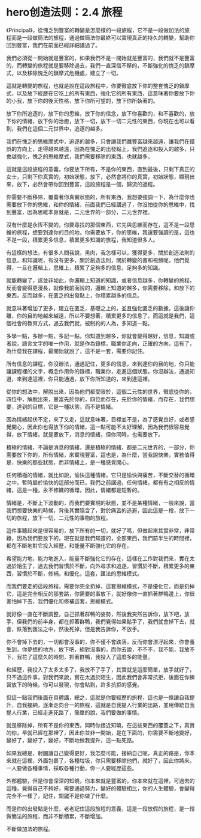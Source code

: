 # hero创造法则：2.4 旅程

《Principal》，從愧乏到豐富的轉變是怎麼樣的一段旅程，它不是一段做加法的旅程而是一段做簡法的旅程，通過做簡法你最終可以實現真正的持久的轉變，幫助你回到豐富，我們在前面已經詳細講過了。

我們必須從一開始就是豐富的，如果我們不是一開始就是豐富的，我們就不是豐富的，而轉變的旅程就是要移除過去，我們一直深信不移的，不斷強化的愧乏的鎖摩式，以及移除愧乏的鎖摩式危機處，建立了一切。

這就是轉變的旅程，也就是說在這段旅程中，你要徹底放下你的整套愧乏的鎖摩式，以及放下經歷在它吃上的所有東西，強化它的所有東西，這意味著你要放下你的小我，放下你的後天性格，放下你所可望的，放下你所執著的。

放下你所追逐的，放下你的思維，放下你的信念，放下你喜歡的，和不喜歡的，放下你的情緒，放下你的治癒，放下一切，放下一切二元性的東西，你現在也可以看到，我們在這個二元世界中，追逐的越多。

我們在愧乏的思維摩式中，追逐的越多，只會讓我們離豐富越來越遠，讓我們在錯誤的方向上，走得越來越遠，因為在愧乏的出發點上，我們追逐和投入的越多，只會越強化，愧乏的思維摩式，我們需要移除的東西，也就越多。

這就是這段旅程的意義，你要放下所有，不是你的東西，直到最後，只剩下真正的女士，只剩下你真實的，初始狀態，放下，必然會將你的真實，初始狀態，顯現出來，放下，必然會帶你回到豐富，這段旅程是一個，歸流的過程。

你需要不斷移除，覆蓋著你真實狀態的，所有東西，我想要強調一下，為什麼你也需要放下你的思維，和你的情緒，前面我們已經講過了，你沒怕從你的思維中，找到豐富，因為思維本身就是，二元世界的一部分，二元世界裡。

沒有什麼是永恆不變的，你要尋找的那個東西，它先與思維而存在，這不是一段思維的旅程，想要到達你的目的地，你需要放下，你的思維，我還要強調的是，這也不是一段，積累更多信息，積累更多知識的旅程，我知道很多人。

有這樣的想法，有很多人問我說，黑肉，我怎樣可以，獲得更多，關於創造法則的信息，和知識呢，有沒有更多，關於創造法則，關於轉變的書和視頻呢，他們覺得，一旦在邏輯上，思維上，積累了足夠多的信息，足夠多的知識。

就能轉變了，該並非如此，你邏輯上知道的知識，或者信息越多，你轉變的旅程，反而會變得更漫長，就像我前面說的，邏輯上知道的越多，你需要移除，和放下的東西，反而越多，在匱乏的出發點上，你積累越多的信息。

就意味著增加了更多，建立在匱乏，基礎之上的，並且強化匱乏的數據，這後讓你離，你的目的地越來越遠，所以不要想著，積累更多的信息了，而這就是我們，這個社會的教育方式，過去我們就，被制約的人為，多知道一點。

多學一點，多辦一點，多記一點，你知道到越多，你就會變得越好，信息，知識或者說，語言文字的唯一作用，就是作為錄標，職業你走向，正確的方向，這有了，為什麼我在課程，最開始就說了，這不是一套，需要你記住。

所有信息的課程，你沒辦法，通過記住，更多的信息，來到達你的目的地，你只能讓課程裡的文字，概念作用你的錄標，職業你，走進這個狀態，你沒辦法，通過知道，來到達這裡，你只能通過，放下你所知道的，來到達這裡。

從你的想法中，解脫出來，因為他們都受限於，這個二元性的世界，徹底從你的，四位中，解脫出來，豐富先於你的，四位而存在，先於你的情緒，而存在，我們想要，達到的目標，它是一種狀態，而不是情緒。

因為情緒起伏不定，來了又走，這就意味著，目標並不是，為了感覺良好，或者感覺開心，因此你也得放下你的情緒，這一點可能不太好理解，因為我們很容易覺得，放下情緒，就是要放下，消息的情緒，但你同時，也需要放下。

積極的情緒，不論是消息的情緒，還是積極的情緒，都是二元世界的，一部分，你需要放下你的，所有情緒，來實現豐富，這也是，為什麼，當我說快樂，實務值得是，快樂的那些狀態，而非情緒上，是一種感覺開心。

任何積極的情緒，就比如說，愉快這種情緒，它只是愉快與痛苦，不斷交替的循環之中，暫時屬於愉快的這部分而已，我們之前講過，任何情緒，都有有之相反的情緒，這是一種，永不修織的循環，因此，情緒都是短暫的。

情緒是，不斷上下波動的，而我們要實現的狀態，並不是某種情緒，一般來說，當我們想要快樂的時候，背後其實隱含了，對於痛苦的逃避，因此這是一段，放下一切的旅程，放下一切，二元性的事物的旅程。

這件事聽起來是很容易的，放下所有的一切，就好了嗎，但做起來其實非常，非常難，因為我們要放下的，現在就是我們知道的，全部東西，我們前半生的時間裡，都在不斷地對它投入經歷，和能量不斷強化它的存在。

希望能力地，能力地進入，能量不斷強化它的存在，這樣在工作對我們來，實在太過於陌生了，過去我們習慣於不斷，向外尋求和追逐，習慣於不斷，積累更多的東西，習慣於不斷，修補，和優化，這套，匯法的思維模式。

而我們要走的這段旅程，需要你完全扔掉，這套思維模式，不是優化它，而是扔掉它，這是完全相反的那套路，你需要的事放下，就好像你一直抓著群鴨邊上，你很害怕掉下去，我們優化和修補這套，思維模式。

就好像一直在不斷調整，自己抓著群鴨的姿勢，然後我突然告訴你，放下吧，放手，但我們的前半身，都在抓著群鴨，我們覺得如果鬆手了，我們就會掉下去，就會，跌落到匯法之中，然後死掉，但是我告訴你，不放手。

你不會掉下去的，一切都會沒事的，你不僅不會跌落，反而你會漂浮起來，你會養生到，你夢想的地方，放下吧，絕對沒事的，而你去說，不不不，我不能，我放不下，我花了這麼久的時間，抓著群鴨，我投入了這麼多的能量。

和經歷，我投入了太多太多了，我放不了手了，其實就是這麼簡單，放手就好了，只不過這件事，對我們來說，實在太過於陌生，因此我們會非常抗拒，後面在你練習放下的時候，你可以發現，你會貼到，許多抗拒的感覺。

但這一點我們後面在具體講，總之，這就是你要經歷的旅程，這也是一條讓自我提升，自我接納，逐漸走向合一的旅程，這就是自我提人行業的出路，並用傳統自我提人行業，已經走進死路了，簡單的說，我們要做的事情。

就是移除掉，所有不是你的東西，同時你接近知曉，在這些東西的覆蓋之下，真實的你，早就已經在那裡了，因此你並非一開始，是在下面的，你需要不斷地變好，變好了，變好了，變好，不斷地做我提升，這一點死路。

如果我總是，射圖讓自己變得更好，我怎麼可能，接納自己呢，真正的路是，你本來就在這裡，外面包裹了，各種垃圾，你只需要移除他們，就好了，因此你將來，一人要做各種事情，採取各種行動，你一人要經歷這些。

外部體驗，但是你會深深的知曉，你本來就是豐富的，你本來就在這裡，可過去的這種，覺得自己不夠好，需要通過努力，變好的體驗相比，你的人生體驗，會變得完全不一樣了，記住，關鍵不是你做了什麼。

而是你的出發點是什麼，老老記住這段旅程的意義，這是一段放假的旅程，是一段做簡法的旅程，而非不斷積累，不斷增加。

不斷做加法的旅程。